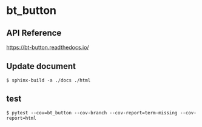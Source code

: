 # bt_button

## API Reference

https://bt-button.readthedocs.io/

## Update document

```
$ sphinx-build -a ./docs ./html
```


## test

```
$ pytest --cov=bt_button --cov-branch --cov-report=term-missing --cov-report=html
```
